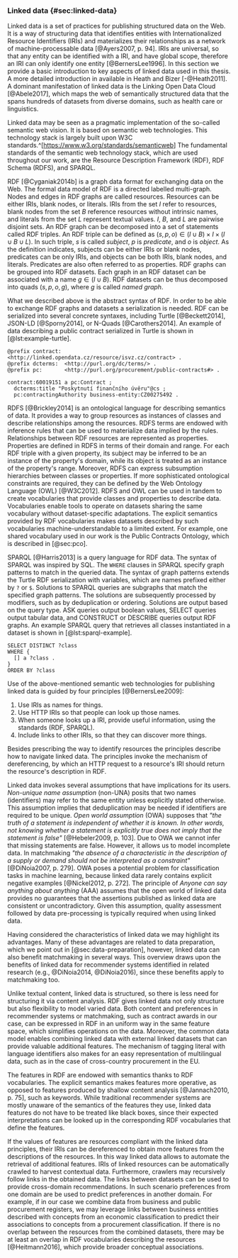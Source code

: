 ### Linked data {#sec:linked-data}

Linked data is a set of practices for publishing structured data on the Web.
It is a way of structuring data that identifies entities with Internationalized Resource Identifiers (IRIs) and materializes their relationships as a network of machine-processable data [@Ayers2007, p. 94].
IRIs are universal, so that any entity can be identified with a IRI, and have global scope, therefore an IRI can only identify one entity [@BernersLee1996].
In this section we provide a basic introduction to key aspects of linked data used in this thesis.
A more detailed introduction in available in Heath and Bizer [-@Heath2011].
A dominant manifestation of linked data is the Linking Open Data Cloud [@Abele2017], which maps the web of semantically structured data that the spans hundreds of datasets from diverse domains, such as health care or linguistics.

Linked data may be seen as a pragmatic implementation of the so-called semantic web vision.
It is based on semantic web technologies.
This technology stack is largely built upon W3C standards.^[<https://www.w3.org/standards/semanticweb>]
The fundamental standards of the semantic web technology stack, which are used throughout our work, are the Resource Description Framework (RDF), RDF Schema (RDFS), and SPARQL.

<!-- RDF -->

RDF [@Cyganiak2014b] is a graph data format for exchanging data on the Web.
The formal data model of RDF is a directed labelled multi-graph.
Nodes and edges in RDF graphs are called resources.
Resources can be either IRIs, blank nodes, or literals.
IRIs from the set $I$ refer to resources, blank nodes from the set $B$ reference resources without intrinsic names, and literals from the set $L$ represent textual values.
$I$, $B$, and $L$ are pairwise disjoint sets.
An RDF graph can be decomposed into a set of statements called RDF triples.
An RDF triple can be defined as $(s, p, o) \in (I \cup B) \times I \times (I \cup B \cup L)$.
In such triple, $s$ is called *subject*, $p$ is *predicate*, and $o$ is *object*.
As the definition indicates, subjects can be either IRIs or blank nodes, predicates can be only IRIs, and objects can be both IRIs, blank nodes, and literals.
Predicates are also often referred to as properties.
RDF graphs can be grouped into RDF datasets.
Each graph in an RDF dataset can be associated with a name $g \in (I \cup B)$.
RDF datasets can be thus decomposed into quads $(s, p, o, g)$, where $g$ is called *named graph*.

What we described above is the abstract syntax of RDF.
In order to be able to exchange RDF graphs and datasets a serialization is needed.
RDF can be serialized into several concrete syntaxes, including Turtle [@Beckett2014], JSON-LD [@Sporny2014], or N-Quads [@Carothers2014].
An example of data describing a public contract serialized in Turtle is shown in [@lst:example-turtle].

```{#lst:example-turtle caption="Example data in Turtle"}
@prefix contract: <http://linked.opendata.cz/resource/isvz.cz/contract> .
@prefix dcterms:  <http://purl.org/dc/terms/> .
@prefix pc:       <http://purl.org/procurement/public-contracts#> .

contract:60019151 a pc:Contract ;
  dcterms:title "Poskytnutí finančního úvěru"@cs ;
  pc:contractingAuthority business-entity:CZ00275492 .
```

<!-- RDF Schema -->

RDFS [@Brickley2014] is an ontological language for describing semantics of data.
It provides a way to group resources as instances of classes and describe relationships among the resources.
RDFS terms are endowed with inference rules that can be used to materialize data implied by the rules.
Relationships between RDF resources are represented as properties.
Properties are defined in RDFS in terms of their domain and range.
For each RDF triple with a given property, its subject may be inferred to be an instance of the property's domain, while its object is treated as an instance of the property's range.
Moreover, RDFS can express subsumption hierarchies between classes or properties.
If more sophisticated ontological constraints are required, they can be defined by the Web Ontology Language (OWL) [@W3C2012].
RDFS and OWL can be used in tandem to create vocabularies that provide classes and properties to describe data.
Vocabularies enable tools to operate on datasets sharing the same vocabulary without dataset-specific adaptations.
The explicit semantics provided by RDF vocabularies makes datasets described by such vocabularies machine-understandable to a limited extent.
For example, one shared vocabulary used in our work is the Public Contracts Ontology, which is described in [@sec:pco].

<!-- SPARQL -->

SPARQL [@Harris2013] is a query language for RDF data.
The syntax of SPARQL was inspired by SQL.
The `WHERE` clauses in SPARQL specify graph patterns to match in the queried data.
The syntax of graph patterns extends the Turtle RDF serialization with variables, which are names prefixed either by `?` or `$`.
Solutions to SPARQL queries are subgraphs that match the specified graph patterns.
The solutions are subsequently processed by modifiers, such as by deduplication or ordering.
Solutions are output based on the query type.
ASK queries output boolean values, SELECT queries output tabular data, and CONSTRUCT or DESCRIBE queries output RDF graphs.
An example SPARQL query that retrieves all classes instantiated in a dataset is shown in [@lst:sparql-example].

```{#lst:sparql-example caption="Example SPARQL query"}
SELECT DISTINCT ?class
WHERE {
  [] a ?class .
}
ORDER BY ?class
```

<!-- Linked data principles -->

Use of the above-mentioned semantic web technologies for publishing linked data is guided by four principles [@BernersLee2009]:

1. Use IRIs as names for things.
2. Use HTTP IRIs so that people can look up those names.
3. When someone looks up a IRI, provide useful information, using the standards (RDF, SPARQL).
4. Include links to other IRIs, so that they can discover more things.

Besides prescribing the way to identify resources the principles describe how to navigate linked data.
The principles invoke the mechanism of dereferencing, by which an HTTP request to a resource's IRI should return the resource's description in RDF.

Linked data invokes several assumptions that have implications for its users.
*Non-unique name assumption* (non-UNA) posits that two names (identifiers) may refer to the same entity unless explicitly stated otherwise.
This assumption implies that deduplication may be needed if identifiers are required to be unique.
*Open world assumption* (OWA) supposes that *"the truth of a statement is independent of whether it is known.
In other words, not knowing whether a statement is explicitly true does not imply that the statement is false"* [@Hebeler2009, p. 103].
Due to OWA we cannot infer that missing statements are false.
However, it allows us to model incomplete data.
In matchmaking *"the absence of a characteristic in the description of a supply or demand should not be interpreted as a constraint"* [@DiNoia2007, p. 279].
OWA poses a potential problem for classification tasks in machine learning, because linked data rarely contains explicit negative examples [@Nickel2012, p. 272].
The principle of *Anyone can say anything about anything* (AAA) assumes that the open world of linked data provides no guarantees that the assertions published as linked data are consistent or uncontradictory.
Given this assumption, quality assessment followed by data pre-processing is typically required when using linked data.

<!-- Benefits of linked data -->

Having considered the characteristics of linked data we may highlight its advantages. 
Many of these advantages are related to data preparation, which we point out in [@sec:data-preparation], however, linked data can also benefit matchmaking in several ways.
This overview draws upon the benefits of linked data for recommender systems identified in related research (e.g., @DiNoia2014, @DiNoia2016), since these benefits apply to matchmaking too.

Unlike textual content, linked data is structured, so there is less need for structuring it via content analysis.
RDF gives linked data not only structure but also flexibility to model varied data. 
Both content and preferences in recommender systems or matchmaking, such as contract awards in our case, can be expressed in RDF in an uniform way in the same feature space, which simplifies operations on the data.
Moreover, the common data model enables combining linked data with external linked datasets that can provide valuable additional features.
The mechanism of tagging literal with language identifiers also makes for an easy representation of multilingual data, such as in the case of cross-country procurement in the EU.

The features in RDF are endowed with semantics thanks to RDF vocabularies.
The explicit semantics makes features more operative, as opposed to features produced by shallow content analysis [@Jannach2010, p. 75], such as keywords.
While traditional recommender systems are mostly unaware of the semantics of the features they use, linked data features do not have to be treated like black boxes, since their expected interpretations can be looked up in the corresponding RDF vocabularies that define the features. 

If the values of features are resources compliant with the linked data principles, their IRIs can be dereferenced to obtain more features from the descriptions of the resources.
In this way linked data allows to automate the retrieval of additional features.
IRIs of linked resources can be automatically crawled to harvest contextual data.
Furthermore, crawlers may recursively follow links in the obtained data.
The links between datasets can be used to provide cross-domain recommendations.
In such scenario preferences from one domain are be used to predict preferences in another domain.
For example, if in our case we combine data from business and public procurement registers, we may leverage links between business entities described with concepts from an economic classification to predict their associations to concepts from a procurement classification.
If there is no overlap between the resources from the combined datasets, there may be at least an overlap in RDF vocabularies describing the resources [@Heitmann2016], which provide broader conceptual associations.

<!--
- Results contrary to the thesis that more features lead to better recommendations: *"We point out that even if very few ratings are available, simple rating-based predictors outperform purely metadata-based ones"* [@Pilaszy2009, p. 93].

Semantic features ~ smart descriptors
- Low-level descriptors require complex distance metrics.
- High-level, smart descriptors can work with simpler distance metrics.
-->
